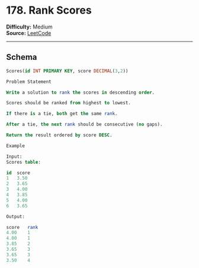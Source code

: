 # 178. Rank Scores

**Difficulty:** Medium  
**Source:** [LeetCode](https://leetcode.com/problems/rank-scores/)

---

## Schema
```sql
Scores(id INT PRIMARY KEY, score DECIMAL(3,2))

Problem Statement

Write a solution to rank the scores in descending order.

Scores should be ranked from highest to lowest.

If there is a tie, both get the same rank.

After a tie, the next rank should be consecutive (no gaps).

Return the result ordered by score DESC.

Example

Input:
Scores table:

id	score
1	3.50
2	3.65
3	4.00
4	3.85
5	4.00
6	3.65

Output:

score	rank
4.00	1
4.00	1
3.85	2
3.65	3
3.65	3
3.50	4